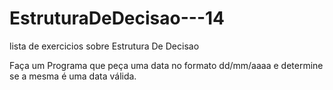 # EstruturaDeDecisao---14
 lista de exercicios sobre Estrutura De Decisao

Faça um Programa que peça uma data no formato dd/mm/aaaa e determine se a mesma é uma data válida.